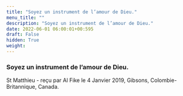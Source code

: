 ```yaml
---
title: "Soyez un instrument de l’amour de Dieu."
menu_title: ""
description: "Soyez un instrument de l’amour de Dieu."
date: 2022-06-01 06:00:01+00:595
draft: False
hidden: True
weight:
---
```

### Soyez un instrument de l’amour de Dieu.

St Matthieu - reçu par Al Fike le 4 Janvier 2019, Gibsons, Colombie-Britannique, Canada.



